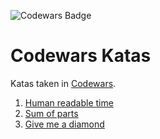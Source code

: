 ![Codewars Badge](https://www.codewars.com/users/mtzfactory/badges/large)

# Codewars Katas

Katas taken in [Codewars][codewars].

1. [Human readable time](./src/human-readable-time/README.md)
2. [Sum of parts](./src/sum-of-parts/README.md)
3. [Give me a diamond](./src/give-me-a-diamond/README.md)

[codewars]: https://www.codewars.com
